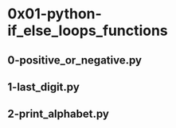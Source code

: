 # 0x01-python-if_else_loops_functions
## 0-positive_or_negative.py
## 1-last_digit.py
## 2-print_alphabet.py
